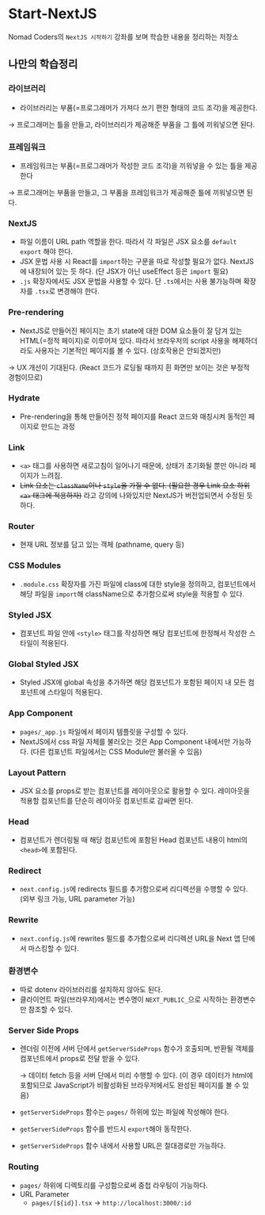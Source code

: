 # Start-NextJS

Nomad Coders의 `NextJS 시작하기` 강좌를 보며 학습한 내용을 정리하는 저장소

## 나만의 학습정리

### 라이브러리

- 라이브러리는 부품(=프로그래머가 가져다 쓰기 편한 형태의 코드 조각)을 제공한다.

→ 프로그래머는 틀을 만들고, 라이브러리가 제공해준 부품을 그 틀에 끼워넣으면 된다.

### 프레임워크

- 프레임워크는 부품(=프로그래머가 작성한 코드 조각)을 끼워넣을 수 있는 틀을 제공한다

→ 프로그래머는 부품을 만들고, 그 부품을 프레임워크가 제공해준 틀에 끼워넣으면 된다.

### NextJS

- 파일 이름이 URL path 역할을 한다. 따라서 각 파일은 JSX 요소를 `default export` 해야 한다.
- JSX 문법 사용 시 React를 `import`하는 구문을 따로 작성할 필요가 없다. NextJS에 내장되어 있는 듯 하다.
  (단 JSX가 아닌 useEffect 등은 `import` 필요)
- `.js` 확장자에서도 JSX 문법을 사용할 수 있다. 단 `.ts`에서는 사용 불가능하며 확장자를 `.tsx`로 변경해야 한다.

### Pre-rendering

- NextJS로 만들어진 페이지는 초기 state에 대한 DOM 요소들이 잘 담겨 있는 HTML(=정적 페이지)로 이루어져 있다.
  따라서 브라우저의 script 사용을 해제하더라도 사용자는 기본적인 페이지를 볼 수 있다. (상호작용은 안되겠지만)

→ UX 개선이 기대된다. (React 코드가 로딩될 때까지 흰 화면만 보이는 것은 부정적 경험이므로)

### Hydrate

- Pre-rendering을 통해 만들어진 정적 페이지를 React 코드와 매칭시켜 동적인 페이지로 만드는 과정

### Link

- `<a>` 태그를 사용하면 새로고침이 일어나기 때문에, 상태가 초기화될 뿐만 아니라 페이지가 느려짐.
- ~~Link 요소는 `className`이나 `style`을 가질 수 없다. (필요한 경우 Link 요소 하위 `<a>` 태그에 적용하자)~~ 라고 강의에 나와있지만 NextJS가 버전업되면서 수정된 듯 하다.

### Router

- 현재 URL 정보를 담고 있는 객체 (pathname, query 등)

### CSS Modules

- `.module.css` 확장자를 가진 파일에 class에 대한 style을 정의하고, 컴포넌트에서 해당 파일을 `import`해 className으로 추가함으로써 style을 적용할 수 있다.

### Styled JSX

- 컴포넌트 파일 안에 `<style>` 태그를 작성하면 해당 컴포넌트에 한정해서 작성한 스타일이 적용된다.

### Global Styled JSX

- Styled JSX에 global 속성을 추가하면 해당 컴포넌트가 포함된 페이지 내 모든 컴포넌트에 스타일이 적용된다.

### App Component

- `pages/_app.js` 파일에서 페이지 템플릿을 구성할 수 있다.
- NextJS에서 css 파일 자체를 불러오는 것은 App Component 내에서만 가능하다. (다른 컴포넌트 파일에서는 CSS Module만 불러올 수 있음)

### Layout Pattern

- JSX 요소를 props로 받는 컴포넌트를 레이아웃으로 활용할 수 있다. 레이아웃을 적용할 컴포넌트를 단순히 레이아웃 컴포넌트로 감싸면 된다.

### Head

- 컴포넌트가 렌더링될 때 해당 컴포넌트에 포함된 Head 컴포넌트 내용이 html의 `<head>`에 포함된다.

### Redirect

- `next.config.js`에 redirects 필드를 추가함으로써 리디렉션을 수행할 수 있다. (외부 링크 가능, URL parameter 가능)

### Rewrite

- `next.config.js`에 rewrites 필드를 추가함으로써 리디렉션 URL을 Next 앱 단에서 마스킹할 수 있다.

### 환경변수

- 따로 dotenv 라이브러리를 설치하지 않아도 된다.
- 클라이언트 파일(브라우저)에서는 변수명이 `NEXT_PUBLIC_`으로 시작하는 환경변수만 참조할 수 있다.

### Server Side Props

- 렌더링 이전에 서버 단에서 `getServerSideProps` 함수가 호출되며, 반환될 객체를 컴포넌트에서 props로 전달 받을 수 있다.

  → 데이터 fetch 등을 서버 단에서 미리 수행할 수 있다. (이 경우 데이터가 html에 포함되므로 JavaScript가 비활성화된 브라우저에서도 완성된 페이지를 볼 수 있음)

- `getServerSideProps` 함수는 `pages/` 하위에 있는 파일에 작성해야 한다.
- `getServerSideProps` 함수를 반드시 `export`해야 동작한다.
- `getServerSideProps` 함수 내에서 사용할 URL은 절대경로만 가능하다.

### Routing

- `pages/` 하위에 디렉토리를 구성함으로써 중첩 라우팅이 가능하다.
- URL Parameter
  - `pages/[${id}].tsx` → `http://localhost:3000/:id`
